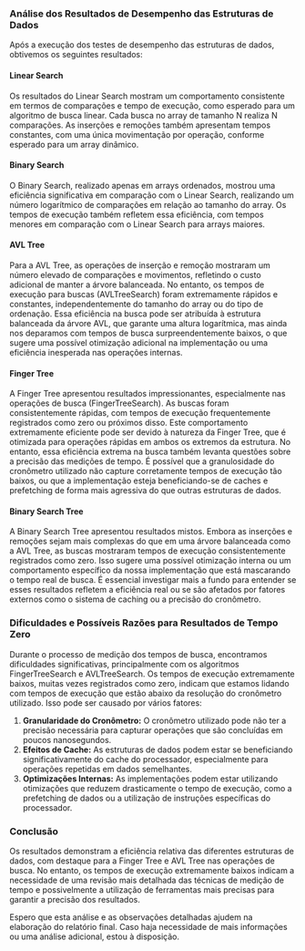 ### Análise dos Resultados de Desempenho das Estruturas de Dados

Após a execução dos testes de desempenho das estruturas de dados, obtivemos os seguintes resultados:

#### Linear Search
Os resultados do Linear Search mostram um comportamento consistente em termos de comparações e tempo de execução, como esperado para um algoritmo de busca linear. Cada busca no array de tamanho N realiza N comparações. As inserções e remoções também apresentam tempos constantes, com uma única movimentação por operação, conforme esperado para um array dinâmico.

#### Binary Search
O Binary Search, realizado apenas em arrays ordenados, mostrou uma eficiência significativa em comparação com o Linear Search, realizando um número logarítmico de comparações em relação ao tamanho do array. Os tempos de execução também refletem essa eficiência, com tempos menores em comparação com o Linear Search para arrays maiores.

#### AVL Tree
Para a AVL Tree, as operações de inserção e remoção mostraram um número elevado de comparações e movimentos, refletindo o custo adicional de manter a árvore balanceada. No entanto, os tempos de execução para buscas (AVLTreeSearch) foram extremamente rápidos e constantes, independentemente do tamanho do array ou do tipo de ordenação. Essa eficiência na busca pode ser atribuída à estrutura balanceada da árvore AVL, que garante uma altura logarítmica, mas ainda nos deparamos com tempos de busca surpreendentemente baixos, o que sugere uma possível otimização adicional na implementação ou uma eficiência inesperada nas operações internas.

#### Finger Tree
A Finger Tree apresentou resultados impressionantes, especialmente nas operações de busca (FingerTreeSearch). As buscas foram consistentemente rápidas, com tempos de execução frequentemente registrados como zero ou próximos disso. Este comportamento extremamente eficiente pode ser devido à natureza da Finger Tree, que é otimizada para operações rápidas em ambos os extremos da estrutura. No entanto, essa eficiência extrema na busca também levanta questões sobre a precisão das medições de tempo. É possível que a granulosidade do cronômetro utilizado não capture corretamente tempos de execução tão baixos, ou que a implementação esteja beneficiando-se de caches e prefetching de forma mais agressiva do que outras estruturas de dados.

#### Binary Search Tree
A Binary Search Tree apresentou resultados mistos. Embora as inserções e remoções sejam mais complexas do que em uma árvore balanceada como a AVL Tree, as buscas mostraram tempos de execução consistentemente registrados como zero. Isso sugere uma possível otimização interna ou um comportamento específico da nossa implementação que está mascarando o tempo real de busca. É essencial investigar mais a fundo para entender se esses resultados refletem a eficiência real ou se são afetados por fatores externos como o sistema de caching ou a precisão do cronômetro.

### Dificuldades e Possíveis Razões para Resultados de Tempo Zero

Durante o processo de medição dos tempos de busca, encontramos dificuldades significativas, principalmente com os algoritmos FingerTreeSearch e AVLTreeSearch. Os tempos de execução extremamente baixos, muitas vezes registrados como zero, indicam que estamos lidando com tempos de execução que estão abaixo da resolução do cronômetro utilizado. Isso pode ser causado por vários fatores:

1. **Granularidade do Cronômetro:** O cronômetro utilizado pode não ter a precisão necessária para capturar operações que são concluídas em poucos nanosegundos.
2. **Efeitos de Cache:** As estruturas de dados podem estar se beneficiando significativamente do cache do processador, especialmente para operações repetidas em dados semelhantes.
3. **Optimizações Internas:** As implementações podem estar utilizando otimizações que reduzem drasticamente o tempo de execução, como a prefetching de dados ou a utilização de instruções específicas do processador.

### Conclusão

Os resultados demonstram a eficiência relativa das diferentes estruturas de dados, com destaque para a Finger Tree e AVL Tree nas operações de busca. No entanto, os tempos de execução extremamente baixos indicam a necessidade de uma revisão mais detalhada das técnicas de medição de tempo e possivelmente a utilização de ferramentas mais precisas para garantir a precisão dos resultados.

Espero que esta análise e as observações detalhadas ajudem na elaboração do relatório final. Caso haja necessidade de mais informações ou uma análise adicional, estou à disposição.
